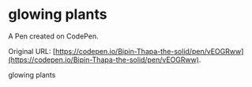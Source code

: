 # glowing plants

A Pen created on CodePen.

Original URL: [https://codepen.io/Bipin-Thapa-the-solid/pen/vEOGRww](https://codepen.io/Bipin-Thapa-the-solid/pen/vEOGRww).

glowing plants